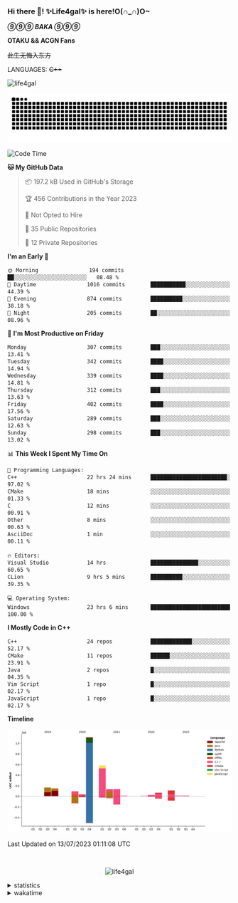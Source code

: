 ### Hi there 👋! ✨Life4gal✨ is here!O(∩_∩)O~

_**⑨⑨⑨ BAKA ⑨⑨⑨**_

**OTAKU && ACGN Fans**

~~此生无悔入东方~~

LANGUAGES: ~~C++~~

<p align="left"> <img src="https://komarev.com/ghpvc/?username=life4gal&label=Profile%20views&color=0e75b6&style=flat" alt="life4gal" /> </p>

![github contribution grid snake animation](https://raw.githubusercontent.com/Life4gal/Life4gal/snake_branch/github-contribution-grid-snake.svg)

<!--START_SECTION:waka-->
![Code Time](http://img.shields.io/badge/Code%20Time-3%2C324%20hrs%209%20mins-blue)

**🐱 My GitHub Data** 

> 📦 197.2 kB Used in GitHub's Storage 
 > 
> 🏆 456 Contributions in the Year 2023
 > 
> 🚫 Not Opted to Hire
 > 
> 📜 35 Public Repositories 
 > 
> 🔑 12 Private Repositories 
 > 
**I'm an Early 🐤** 

```text
🌞 Morning                194 commits         ██░░░░░░░░░░░░░░░░░░░░░░░   08.48 % 
🌆 Daytime                1016 commits        ███████████░░░░░░░░░░░░░░   44.39 % 
🌃 Evening                874 commits         ██████████░░░░░░░░░░░░░░░   38.18 % 
🌙 Night                  205 commits         ██░░░░░░░░░░░░░░░░░░░░░░░   08.96 % 
```
📅 **I'm Most Productive on Friday** 

```text
Monday                   307 commits         ███░░░░░░░░░░░░░░░░░░░░░░   13.41 % 
Tuesday                  342 commits         ████░░░░░░░░░░░░░░░░░░░░░   14.94 % 
Wednesday                339 commits         ████░░░░░░░░░░░░░░░░░░░░░   14.81 % 
Thursday                 312 commits         ███░░░░░░░░░░░░░░░░░░░░░░   13.63 % 
Friday                   402 commits         ████░░░░░░░░░░░░░░░░░░░░░   17.56 % 
Saturday                 289 commits         ███░░░░░░░░░░░░░░░░░░░░░░   12.63 % 
Sunday                   298 commits         ███░░░░░░░░░░░░░░░░░░░░░░   13.02 % 
```


📊 **This Week I Spent My Time On** 

```text
💬 Programming Languages: 
C++                      22 hrs 24 mins      ████████████████████████░   97.02 % 
CMake                    18 mins             ░░░░░░░░░░░░░░░░░░░░░░░░░   01.33 % 
C                        12 mins             ░░░░░░░░░░░░░░░░░░░░░░░░░   00.91 % 
Other                    8 mins              ░░░░░░░░░░░░░░░░░░░░░░░░░   00.63 % 
AsciiDoc                 1 min               ░░░░░░░░░░░░░░░░░░░░░░░░░   00.11 % 

🔥 Editors: 
Visual Studio            14 hrs              ███████████████░░░░░░░░░░   60.65 % 
CLion                    9 hrs 5 mins        ██████████░░░░░░░░░░░░░░░   39.35 % 

💻 Operating System: 
Windows                  23 hrs 6 mins       █████████████████████████   100.00 % 
```

**I Mostly Code in C++** 

```text
C++                      24 repos            █████████████░░░░░░░░░░░░   52.17 % 
CMake                    11 repos            ██████░░░░░░░░░░░░░░░░░░░   23.91 % 
Java                     2 repos             █░░░░░░░░░░░░░░░░░░░░░░░░   04.35 % 
Vim Script               1 repo              █░░░░░░░░░░░░░░░░░░░░░░░░   02.17 % 
JavaScript               1 repo              █░░░░░░░░░░░░░░░░░░░░░░░░   02.17 % 
```



**Timeline**

![Lines of Code chart](https://raw.githubusercontent.com/Life4gal/Life4gal/main/assets/bar_graph.png)


 Last Updated on 13/07/2023 01:11:08 UTC
<!--END_SECTION:waka-->

<img src="https://wakatime.com/share/@Life4gal/86c21846-f841-4004-aed1-e1165eb797d6.svg?sanitize=true" alt=""/>

<p align="center"> <img src="./images/⑨.jpg" alt="life4gal" /> </p>

<details>
	<summary>statistics</summary>
	<img src="https://github-profile-trophy.vercel.app/?username=life4gal" alt=""/>
	<img src="https://github-readme-stats.life4gal.vercel.app/api/top-langs/?username=Life4gal&hide=html&show_icons=true&theme=synthwave&cache_seconds=1800" alt=""/>
	<img src="https://github-readme-stats.life4gal.vercel.app/api?username=Life4gal&show_icons=true&theme=synthwave&cache_seconds=1800" alt=""/>
</details>

<details>
	<summary>wakatime</summary>
	<img src="https://wakatime.com/share/@Life4gal/404666b2-d1ff-4388-94e0-a1935d341f14.svg?sanitize=true" alt=""/>
	<img src="https://wakatime.com/share/@Life4gal/972212ce-6084-4d98-a326-1997606ddf37.svg?sanitize=true" alt=""/>
	<img src="https://wakatime.com/share/@Life4gal/7ae4ead0-e1fd-412a-afcb-da977a5ae5e9.svg?sanitize=true" alt=""/>
</details>
